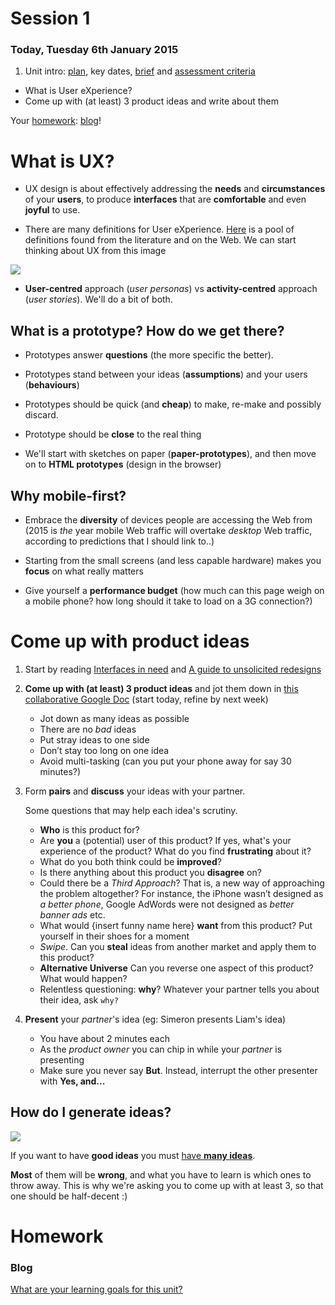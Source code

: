# Session 1

### Today, Tuesday 6th January 2015

1. Unit intro: [plan](https://github.com/RavensbourneWebMedia/WEB14204#plan), key dates, [brief](https://github.com/RavensbourneWebMedia/WEB14204#brief) and [assessment criteria](https://github.com/RavensbourneWebMedia/WEB14204#assessment-criteria) 
* What is User eXperience?
* Come up with (at least) 3 product ideas and write about them


Your [homework](#homework): [blog](#blog)! 

# What is UX?

* UX design is about effectively addressing the **needs** and **circumstances** of your **users**, to produce **interfaces** that are **comfortable** and even **joyful** to use.

* There are many definitions for User eXperience. [Here](http://www.allaboutux.org/ux-definitions) is a pool of definitions found from the literature and on the Web. We can start thinking about UX from this image

![](http://imgs.xkcd.com/comics/university_website.png)

* **User-centred** approach (*user personas*) vs **activity-centred** approach (*user stories*). We'll do a bit of both.


## What is a prototype? How do we get there?

* Prototypes answer **questions** (the more specific the better).

* Prototypes stand between your ideas (**assumptions**) and your users (**behaviours**)

* Prototypes should be quick (and **cheap**) to make, re-make and possibly discard.

* Prototype should be **close** to the real thing

* We'll start with sketches on paper (**paper-prototypes**), and then move on to **HTML prototypes** (design in the browser)


## Why mobile-first?

* Embrace the **diversity** of devices people are accessing the Web from (2015 is *the* year mobile Web traffic will overtake *desktop* Web traffic, according to predictions that I should link to..)

* Starting from the small screens (and less capable hardware) makes you **focus** on what really matters

* Give yourself a **performance budget** (how much can this page weigh on a mobile phone? how long should it take to load on a 3G connection?)



# Come up with product ideas

1. Start by reading [Interfaces in need](https://medium.com/@gbks/interfaces-in-need-fa21105102c6) and [A guide to unsolicited redesigns](http://www.welcomebrand.co.uk/thoughts/the-designers-guide-to-unsolicited-redesigns/)

2. **Come up with (at least) 3 product ideas** and jot them down in [this collaborative Google Doc](https://docs.google.com/document/d/1uvH4DzJyyMGLhlRfwow58k96xDwcw6ZX--RoUhqB928/edit?usp=sharing) (start today, refine by next week)

	* Jot down as many ideas as possible 
	* There are no *bad* ideas 
	* Put stray ideas to one side 
	* Don’t stay too long on one idea
	* Avoid multi-tasking (can you put your phone away for say 30 minutes?)


3. Form **pairs** and **discuss** your ideas with your partner.

	Some questions that may help each idea's scrutiny.

	* **Who** is this product for? 
	* Are **you** a (potential) user of this product? If yes, what's your experience of the product? What do you find **frustrating** about it?
	* What do you both think could be **improved**? 
	* Is there anything about this product you **disagree** on?
	* Could there be a *Third Approach*? That is, a new way of approaching the problem altogether? For instance, the iPhone wasn’t designed as *a better phone*, Google AdWords were not designed as *better banner ads* etc. 
	* What would {insert funny name here} **want** from this product? Put yourself in their shoes for a moment
	* *Swipe*. Can you **steal** ideas from another market and apply them to this product?
	* **Alternative Universe** Can you reverse one aspect of this product? What would happen?
	* Relentless questioning: **why**? Whatever your partner tells you about their idea, ask `why?` 
	

4. **Present** your *partner*'s idea (eg: Simeron presents Liam's idea)

	* You have about 2 minutes each
	* As the *product owner* you can chip in while your *partner* is presenting
	* Make sure you never say **But**. Instead, interrupt the other presenter with **Yes, and...**


## How do I generate ideas?

![](http://frankchimero.com/assets/ideas.gif)

If you want to have **good ideas** you must [have **many ideas**](https://medium.com/founder-stories/9bd554bedce0).

**Most** of them will be **wrong**, and what you have to learn is which ones to throw away. This is why we're asking you to come up with at least 3, so that one should be half-decent :)



# Homework

### Blog

[What are your learning goals for this unit?](https://github.com/RavensbourneWebMedia/Blogging/blob/master/what-are-my-learning-goals.md)


<!-- 

UX quiz, from http://courses.theteamw.com/an-introduction-to-the-user-experience/5699

Most of the time people don't like to think a lot, so you should design your user experience to encourage people to think more. [ true / false ]

Both the goals of the user and the goals of the organization that is developing the experience you are working on are important to take into consideration in your design. [ true / false ]

Meeting a technology project's time and budget constraints is one of the Principles of User Experience.

Designing for the users' context of use is part of the Principles of User Experience.  
UCD stands for "user-centered" design

If you build in user testing in your process then you don't need to do up-front user research.

It's OK to hand-off a UX design to the programming team without collaborating IF you've done lots of user testing beforehand and you have a strong design document to give them.

Most people agree that part of the UX role includes User Research.

Most people agree that part of the UX role includes getting user feedback through user testing.

Most people agree that part of the UX role is to do design.

Most people agree that part of the UX role is Visual Design.

Most people agree that part of the UX role is creating content.

According to Susan Weinschenk, it's important for UX professionals to use the latest trends in their designs.

True
 False
Question 2:
True or False?:

According to Susan Weinschenk, it's important for UX professionals to understand human psychology. 

 True
False
Question 3:
True or False?:

According to Susan Weinschenk, it's important for UX professionals to be able to write "code" for their prototypes.

True
 False
Question 4:
True or False?:

According to Susan Weinschenk, it's important for UX professionals to know the principles of engagement.

 True
False
Question 5:
True or False?:

According to Susan Weinschenk, it's important for UX professionals to know how to create a conceptual model.

 True
False



 -->

